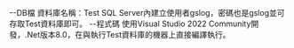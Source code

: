 --DB檔
資料庫名稱：Test
SQL Server內建立使用者gslog，密碼也是gslog並可存取Test資料庫即可。
--程式碼
使用Visual Studio 2022 Community開發，.Net版本8.0，在與執行Test資料庫的機器上直接編譯執行。

